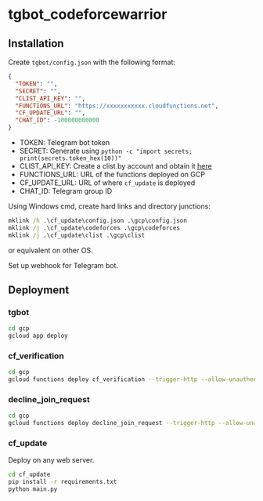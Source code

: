 # tgbot_codeforcewarrior

## Installation
Create `tgbot/config.json` with the following format:
```json
{
  "TOKEN": "",
  "SECRET": "",
  "CLIST_API_KEY": "",
  "FUNCTIONS_URL": "https://xxxxxxxxxxx.cloudfunctions.net",
  "CF_UPDATE_URL": "",
  "CHAT_ID": -100000000000
}
```

- TOKEN: Telegram bot token
- SECRET: Generate using `python -c "import secrets; print(secrets.token_hex(10))"`
- CLIST_API_KEY: Create a clist.by account and obtain it [here](https://clist.by/api/v2/doc/)
- FUNCTIONS_URL: URL of the functions deployed on GCP
- CF_UPDATE_URL: URL of where `cf_update` is deployed
- CHAT_ID: Telegram group ID

Using Windows cmd, create hard links and directory junctions:
```cmd
mklink /h .\cf_update\config.json .\gcp\config.json
mklink /j .\cf_update\codeforces .\gcp\codeforces
mklink /j .\cf_update\clist .\gcp\clist
```

or equivalent on other OS.

Set up webhook for Telegram bot.

## Deployment
### tgbot
```bash
cd gcp
gcloud app deploy
```

### cf_verification
```bash
cd gcp
gcloud functions deploy cf_verification --trigger-http --allow-unauthenticated --region asia-northeast1 --memory 256MB --runtime python39
```

### decline_join_request
```bash
cd gcp
gcloud functions deploy decline_join_request --trigger-http --allow-unauthenticated --region asia-northeast1 --memory 256MB --runtime python39
```

### cf_update
Deploy on any web server.

```bash
cd cf_update
pip install -r requirements.txt
python main.py
```
